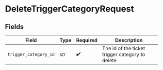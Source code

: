 # DeleteTriggerCategoryRequest


## Fields

| Field                                           | Type                                            | Required                                        | Description                                     |
| ----------------------------------------------- | ----------------------------------------------- | ----------------------------------------------- | ----------------------------------------------- |
| `trigger_category_id`                           | *str*                                           | :heavy_check_mark:                              | The id of the ticket trigger category to delete |